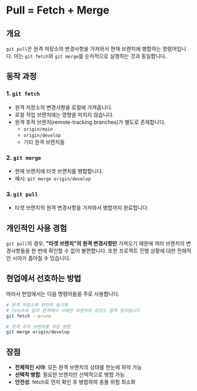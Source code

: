# Pull = Fetch + Merge

## 개요

`git pull`은 원격 저장소의 변경사항을 가져와서 현재 브랜치에 병합하는 명령어입니다. 이는 `git fetch`와 `git merge`를 순차적으로 실행하는 것과 동일합니다.

## 동작 과정

### 1. `git fetch`

- 원격 저장소의 변경사항을 로컬에 가져옵니다.
- 로컬 작업 브랜치에는 영향을 미치지 않습니다.
- 원격 추적 브랜치(remote-tracking branches)가 별도로 존재합니다.
  - `origin/main`
  - `origin/develop`
  - 기타 원격 브랜치들

### 2. `git merge`

- 현재 브랜치에 타겟 브랜치를 병합합니다.
- 예시: `git merge origin/develop`

### 3. `git pull`

- 타겟 브랜치의 원격 변경사항을 가져와서 병합까지 완료합니다.

## 개인적인 사용 경험

`git pull`의 경우, **"타겟 브랜치"의 원격 변경사항만** 가져오기 때문에 여러 브랜치의 변경사항들을 한 번에 확인할 수 없어 불편합니다. 또한 프로젝트 진행 상황에 대한 전체적인 시야가 좁아질 수 있습니다.

## 현업에서 선호하는 방법

따라서 현업에서는 다음 명령어들을 주로 사용합니다.

```bash
# 원격 저장소와 완전히 동기화
# fetch와 달리 원격에서 삭제된 브랜치의 참조도 함께 정리됩니다
git fetch --prune

# 원격 추적 브랜치를 직접 병합
git merge origin/develop
```

## 장점

- **전체적인 시야**: 모든 원격 브랜치의 상태를 한눈에 파악 가능
- **선택적 병합**: 필요한 브랜치만 선택적으로 병합 가능
- **안전성**: fetch로 먼저 확인 후 병합하여 충돌 위험 최소화
